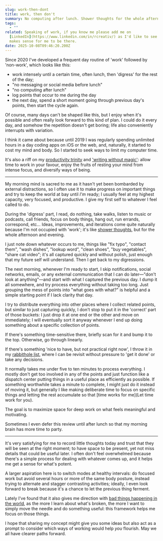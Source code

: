 ```yaml
---
slug: work-then-dont
title: work, then don't
summary: No computing after lunch. Shower thoughts for the whole afternoon and evening.
tags:
  - ""
related: Speaking of work, if you know me please add me on
  [LinkedIn](https://www.linkedin.com/in/rcreativ/) as I'd like to see if it
  makes sense for me to be there.
date: 2025-10-08T09:46:20.200Z
---
```

Since 2020 I've developed a frequent day routine of 'work' followed by 'non-work', which looks like this:

- work intensely until a certain time, often lunch, then 'digress' for the rest of the day;
- "no messaging or social media before lunch"
- "no computing after lunch"
- log points that occur to me during the day
- the next day, spend a short moment going through previous day's points, then start the cycle again.

Of course, many days can't be shaped like this, but I enjoy when it's possible and often really look forward to this kind of plan. I could do it every day, and somehow the repetition doesn't get boring; life also conveniently interrupts with variation.

I think it came about because until 2019 I was regularly spending unlimited hours in a day coding apps on iOS or the web, and, naturally, it started to cost my mind and body. So I started to seek ways to limit my computer time.

<roco-divider></roco-divider>

It's also a riff on my [productivity trinity](https://rosano.hmm.garden/01ett0ax73nhv89tyd5wpn145z) and ['writing without magic'](https://rosano.ca/blog/wetware-of-writing-and-doing/): allow time to work in your favour, enjoy the fruits of resting your mind from intense focus, and diversify ways of being.

---

My morning mind is sacred to me as it hasn't yet been bombarded by external distractions, so I often use it to make progress on important things and try to keep the world at bay until *I'm* ready; I usually feel at my highest capacity, very focused, and productive. I give my first self to whatever I feel called to do.

During the 'digress' part, I read, do nothing, take walks, listen to music or podcasts, call friends, focus on body things, hang out, run errands, correspond, etc… Ideas, improvements, and iterations come quite naturally because I'm not occupied with 'work'; it's like [shower thoughts](https://en.wiktionary.org/wiki/shower_thought), but for the whole afternoon and evening.

I just note down whatever occurs to me, things like "fix typo", "contact them", "wash dishes", "lookup word", "clean shoes", "buy vegetables", "share cat video"; it's all captured quickly and without polish, just enough that my future self will understand. Then I get back to my digressions.

The next morning, whenever I'm ready to start, I skip notifications, social networks, emails, or any external communication that I can do later—"don't look at anything"—and start with what I captured the previous day. I dump it all somewhere, and try process everything without taking too long. Just grouping the mess of points into "what goes with what?" is helpful and a simple starting point if I lack clarity that day.

<roco-divider></roco-divider>

I try to distribute everything into other places where I collect related points, but similar to just capturing quickly, I don't stop to put it in the 'correct' part of those buckets: I just drop it at one end or the other and move on immediately; I will eventually sort it anyway whenever I end up doing something about a specific collection of points.

If there's something time-sensitive there, briefly scan for it and bump it to the top. Otherwise, go through linearly.

If there's something 'nice to have, but not practical right now', I throw it in my [rabbithole list](https://rosano.hmm.garden/01k6z4p5awzpks1ezehxzm554z), where I can be revisit without pressure to 'get it done' or take any decisions.

It normally takes me under five to ten minutes to process everything. I mostly don't get too involved in any of the points and just function like a dispatch center putting things in a useful place as efficiently as possible. If something worthwhile takes a minute to complete, I might just do it instead of moving it, but generally I like making deliberate time to focus on specific things and letting the rest accumulate so that [time works for me](Let time work for you).

The goal is to maximize space for deep work on what feels meaningful and motivating.

<roco-divider></roco-divider>

Sometimes I even defer this review until after lunch so that my morning brain has more time to party.

---

It's very satisfying for me to record little thoughts today and trust that they will be seen at the right moment; to have space to be present, yet not miss details that could be useful later. I often don't feel overwhelmed because there's a simple process for dealing with whatever comes up, and it helps me get a sense for what's potent.

A larger aspiration here is to switch modes at healthy intervals: do focused work but avoid several hours or more of the same body posture, instead trying to alternate and stagger contrasting activities; ideally, I even look forward to break because it's a chance to let the previous thing ferment.

Lately I've found that it also gives me direction with [bad things happening in the world](https://rosano.ca/blog/when-bad-things-happen-in-the-world/), as the more I learn about what's broken, the more I want to simply move the needle and do something useful: this framework helps me focus on those things.

I hope that sharing my concept might give you some ideas but also act as a prompt to consider which ways of working would help *you* flourish. May we all have clearer paths forward.

